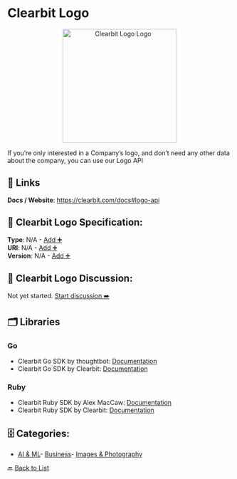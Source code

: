 # Clearbit Logo
<p align="center">
    <img width="256" src="https://raw.githubusercontent.com/apis-list/apis-list/main/apis/clearbit-logo/logo_256x256.png" alt="Clearbit Logo Logo"/>
</p>
If you’re only interested in a Company’s logo, and don’t need any other data about the company, you can use our Logo API

##  🔗 Links
**Docs / Website**: https://clearbit.com/docs#logo-api

## 🧬 Clearbit Logo Specification:
**Type**: N/A - [Add ➕](https://github.com/apis-list/apis-list/edit/main/apis.yaml#L3361)  
**URI**: N/A - [Add ➕](https://github.com/apis-list/apis-list/edit/main/apis.yaml#L3361)  
**Version**: N/A - [Add ➕](https://github.com/apis-list/apis-list/edit/main/apis.yaml#L3361)

## 💬 Clearbit Logo Discussion:
Not yet started. [Start discussion ➡️](https://github.com/apis-list/apis-list/discussions/new)

## 🗂️ Libraries
### Go
- Clearbit Go SDK by thoughtbot: [Documentation](https://github.com/thoughtbot/clearbit)
- Clearbit Go SDK by Clearbit: [Documentation](https://github.com/clearbit/clearbit-go)
### Ruby
- Clearbit Ruby SDK by Alex MacCaw: [Documentation](https://rubygems.org/gems/clearbit/versions/0.2.2)
- Clearbit Ruby SDK by Clearbit: [Documentation](https://github.com/clearbit/clearbit-ruby)


## 🗄️ Categories:
- [AI & ML](https://github.com/apis-list/apis-list#ai--ml-)- [Business](https://github.com/apis-list/apis-list#business-)- [Images & Photography](https://github.com/apis-list/apis-list#images--photography-)

🔙  [Back to List](https://github.com/apis-list/apis-list)
